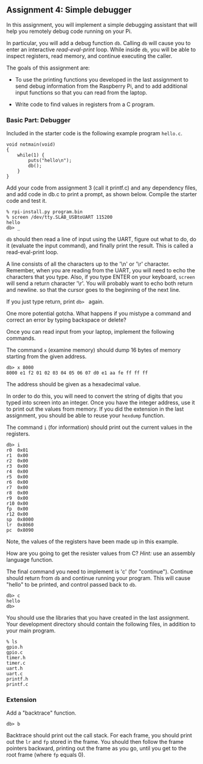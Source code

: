 ## Assignment 4: Simple debugger

In this assignment,
you will implement a simple debugging assistant
that will help you remotely debug code running on your Pi.

In particular, you will add a debug function `db`.
Calling `db` will cause you to enter an interactive
*read-eval-print* loop.
While inside `db`,
you will be able to inspect registers, read memory, 
and continue executing the caller.

The goals of this assignment are:

- To use the printing functions you developed in the last assignment 
to send debug information from the Raspberry Pi,
and to add additional input functions so that you can
read from the laptop.

- Write code to find values in registers from a C program.


### Basic Part: Debugger

Included in the starter code is the following example program `hello.c`.

    void notmain(void)
    {
        while(1) {
            puts("hello\n");
            db();
        }
    }


Add your code from assignment 3 (call it printf.c) and any dependency files,
and add code in db.c to print a prompt, as shown below.
Compile the starter code and test it.

    % rpi-install.py program.bin
    % screen /dev/tty.SLAB_USBtoUART 115200
    hello
    db> _

`db` should then read a line of input using the UART,
figure out what to do, do it (evaluate the input command),
and finally print the result.
This is called a read-eval-print loop.

A line consists of all the characters up to the '\n' or '\r' character.
Remember, when you are reading from the UART,
you will need to echo the characters that you type.
Also, if you type ENTER on your keyboard,
`screen` will send a return character '\r'.
You will probably want to echo both return and newline.
so that the cursor goes to the beginning of the next line.

If you just type return, print `db> ` again.

One more potential gotcha.
What happens if you mistype a command
and correct an error by typing backspace or delete?

Once you can read input from your laptop, implement the following commands.

The command `x` (examine memory) should dump 16 bytes of memory 
starting from the given address.

    db> x 8000
    8000 e1 f2 01 02 03 04 05 06 07 d0 e1 aa fe ff ff ff

The address should be given as a hexadecimal value.

In order to do this,
you will need to convert the string of digits that you
typed into screen into an integer.
Once you have the integer address, 
use it to print out the values from memory.
If you did the 
extension in the last assignment,
you should be able to reuse your `hexdump` function.

The command `i` (for information) should print out the 
current values in the registers.

    db> i
    r0  0x01
    r1  0x00
    r2  0x00
    r3  0x00
    r4  0x00
    r5  0x00
    r6  0x00
    r7  0x00
    r8  0x00
    r9  0x00
    r10 0x00
    fp  0x00
    r12 0x00
    sp  0x8000
    lr  0x8060
    pc  0x8090

Note, the values of the registers have been made up in this example.

How are you going to get the resister values from C?
*Hint:* use an assembly language function.

The final command you need to implement is 'c' (for "continue").
Continue should return from `db` and continue running your program.
This will cause "hello" to be printed,
and control passed back to `db`.

    db> c
    hello
    db>

You should use the libraries that you have created in the last assignment.
Your development directory should contain the following files,
in addition to your main program.

    % ls
    gpio.h
    gpio.c
    timer.h
    timer.c
    uart.h
    uart.c
    printf.h
    printf.c

### Extension

Add a "backtrace" function.

    db> b

Backtrace should print out the call stack.
For each frame,
you should print out the `lr` and `fp` stored in the frame.
You should then follow the frame pointers backward,
printing out the frame as you go,
until you get to the root frame (where `fp` equals 0).


